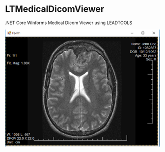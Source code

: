 # LTMedicalDicomViewer
.NET Core Winforms Medical Dicom Viewer using LEADTOOLS

![Screenshot](DicomViewer.png)
